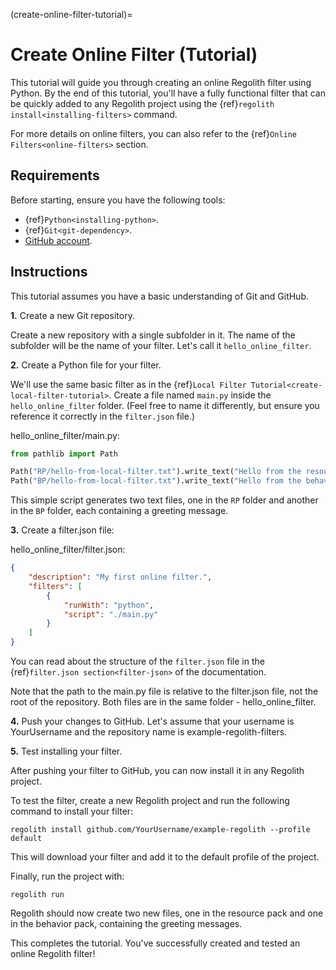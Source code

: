 (create-online-filter-tutorial)=
# Create Online Filter (Tutorial)
This tutorial will guide you through creating an online Regolith filter using Python. By the end of this tutorial, you'll have a fully functional filter that can be quickly added to any Regolith project using the {ref}`regolith install<installing-filters>` command.

For more details on online filters, you can also refer to the {ref}`Online Filters<online-filters>` section.

## Requirements
Before starting, ensure you have the following tools:
- {ref}`Python<installing-python>`.
- {ref}`Git<git-dependency>`.
- [GitHub account](https://github.com/).

## Instructions
This tutorial assumes you have a basic understanding of Git and GitHub.

**1.** Create a new Git repository.

Create a new repository with a single subfolder in it. The name of the subfolder will be the name of your filter. Let's call it `hello_online_filter`.

**2.** Create a Python file for your filter.

We'll use the same basic filter as in the {ref}`Local Filter Tutorial<create-local-filter-tutorial>`. Create a file named `main.py` inside the `hello_online_filter` folder. (Feel free to name it differently, but ensure you reference it correctly in the `filter.json` file.)

hello_online_filter/main.py:
```python
from pathlib import Path

Path("RP/hello-from-local-filter.txt").write_text("Hello from the resource pack!")
Path("BP/hello-from-local-filter.txt").write_text("Hello from the behavior pack!")
```
This simple script generates two text files, one in the `RP` folder and another in the `BP` folder, each containing a greeting message.

**3.** Create a filter.json file:

hello_online_filter/filter.json:
```json
{
    "description": "My first online filter.",
    "filters": [
        {
            "runWith": "python",
            "script": "./main.py"
        }
    ]
}
```

You can read about the structure of the `filter.json` file in the {ref}`filter.json section<filter-json>` of the documentation.

Note that the path to the main.py file is relative to the filter.json file, not the root of the repository. Both files are in the same folder - hello_online_filter.

**4.** Push your changes to GitHub. Let's assume that your username is YourUsername and the repository name is example-regolith-filters.

**5.** Test installing your filter.

After pushing your filter to GitHub, you can now install it in any Regolith project.

To test the filter, create a new Regolith project and run the following command to install your filter:
```text
regolith install github.com/YourUsername/example-regolith --profile default
```

This will download your filter and add it to the default profile of the project.

Finally, run the project with:
```text
regolith run
```

Regolith should now create two new files, one in the resource pack and one in the behavior pack, containing the greeting messages.

This completes the tutorial. You've successfully created and tested an online Regolith filter!
